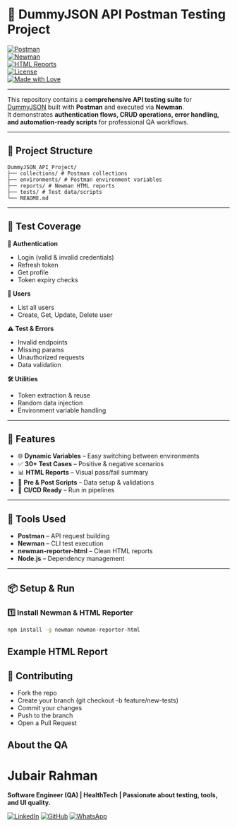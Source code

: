 # 🔐 DummyJSON API Postman Testing Project  

[![Postman](https://img.shields.io/badge/Tested%20With-Postman-orange?logo=postman&logoColor=white)](https://www.postman.com/)  
[![Newman](https://img.shields.io/badge/Run%20With-Newman-blue?logo=node.js&logoColor=white)](https://www.npmjs.com/package/newman)  
[![HTML Reports](https://img.shields.io/badge/Reports-HTML-green?logo=google-chrome&logoColor=white)](#)  
[![License](https://img.shields.io/badge/License-MIT-brightgreen)](LICENSE)  
[![Made with Love](https://img.shields.io/badge/Made%20with-❤️-red)](#)  

---

This repository contains a **comprehensive API testing suite** for [DummyJSON](https://dummyjson.com) built with **Postman** and executed via **Newman**.  
It demonstrates **authentication flows, CRUD operations, error handling, and automation-ready scripts** for professional QA workflows.

---

## 📂 Project Structure  
```
DummyJSON_API_Project/
├── collections/ # Postman collections
├── environments/ # Postman environment variables
├── reports/ # Newman HTML reports
├── tests/ # Test data/scripts
└── README.md
```


---

## 📌 Test Coverage

**🔑 Authentication**
- Login (valid & invalid credentials)
- Refresh token
- Get profile
- Token expiry checks  

**👥 Users**
- List all users
- Create, Get, Update, Delete user  

**⚠️ Test & Errors**
- Invalid endpoints
- Missing params
- Unauthorized requests  
- Data validation  

**🛠 Utilities**
- Token extraction & reuse
- Random data injection
- Environment variable handling  

---

## 🚀 Features

- 🌐 **Dynamic Variables** – Easy switching between environments  
- ✅ **30+ Test Cases** – Positive & negative scenarios  
- 📊 **HTML Reports** – Visual pass/fail summary  
- 🧪 **Pre & Post Scripts** – Data setup & validations  
- 🔄 **CI/CD Ready** – Run in pipelines  

---

## 🧰 Tools Used

- **Postman** – API request building  
- **Newman** – CLI test execution  
- **newman-reporter-html** – Clean HTML reports  
- **Node.js** – Dependency management  

---

## 📦 Setup & Run  

### 1️⃣ Install Newman & HTML Reporter
```bash
npm install -g newman newman-reporter-html
```
## Example HTML Report

## 🤝 Contributing

- Fork the repo
- Create your branch (git checkout -b feature/new-tests)
- Commit your changes
- Push to the branch
- Open a Pull Request

##  About the QA

# Jubair Rahman

**Software Engineer (QA) | HealthTech | Passionate about testing, tools, and UI quality.**

[![LinkedIn](https://img.shields.io/badge/linkedin-%230077B5.svg?style=for-the-badge&logo=linkedin&logoColor=white)](https://www.linkedin.com/in/jubair-rahman/) [![GitHub](https://img.shields.io/badge/github-%23121011.svg?style=for-the-badge&logo=github&logoColor=white)](https://github.com/JubairRahman) [![WhatsApp](https://img.shields.io/badge/WhatsApp-25D366?style=for-the-badge&logo=whatsapp&logoColor=white)](https://wa.me/8801645763353)
